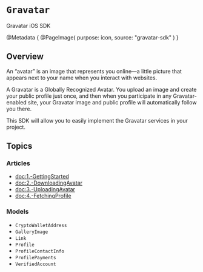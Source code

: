 # ``Gravatar``

Gravatar iOS SDK 

@Metadata {
    @PageImage(
       purpose: icon,
       source: "gravatar-sdk"
   )
}

## Overview

An “avatar” is an image that represents you online—a little picture that appears next to your name when you interact with websites.

A Gravatar is a Globally Recognized Avatar. You upload an image and create your public profile just once, and then when you participate in any Gravatar-enabled site, your Gravatar image and public profile will automatically follow you there.

This SDK will allow you to easily implement the Gravatar services in your project.

## Topics
### Articles
- <doc:1.-GettingStarted>
- <doc:2.-DownloadingAvatar>
- <doc:3.-UploadingAvatar>
- <doc:4.-FetchingProfile>

### Models
- ``CryptoWalletAddress``
- ``GalleryImage``
- ``Link``
- ``Profile``
- ``ProfileContactInfo``
- ``ProfilePayments``
- ``VerifiedAccount``
